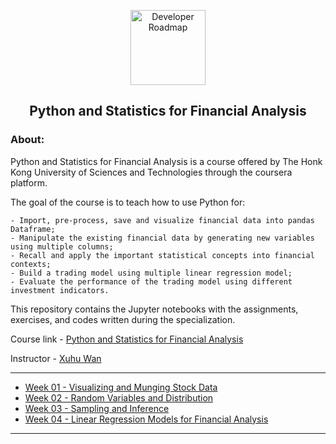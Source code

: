 <p align="center">
  <a href="https://github.com/marcoshsq/PythonFinancialAnalysis">
    <img src="https://user-images.githubusercontent.com/64812097/172560223-65ef7999-204f-455c-b4a3-069afdb83c6f.png" alt="Developer Roadmap" width="120" height="120">
  </a>
</p>
<h2 align="center">Python and Statistics for Financial Analysis</h2>

<h3>About:</h3>

Python and Statistics for Financial Analysis is a course offered by The Honk Kong University of Sciences and Technologies through the coursera platform.

The goal of the course is to teach how to use Python for:

    - Import, pre-process, save and visualize financial data into pandas Dataframe;
    - Manipulate the existing financial data by generating new variables using multiple columns;
    - Recall and apply the important statistical concepts into financial contexts;
    - Build a trading model using multiple linear regression model;
    - Evaluate the performance of the trading model using different investment indicators.
    
This repository contains the Jupyter notebooks with the assignments, exercises, and codes written during the specialization.

Course link - [Python and Statistics for Financial Analysis](https://www.coursera.org/learn/python-statistics-financial-analysis?)

Instructor - [Xuhu Wan](https://www.coursera.org/instructor/xuhuwan)

---

- [Week 01 - Visualizing and Munging Stock Data]()
- [Week 02 - Random Variables and Distribution]()
- [Week 03 - Sampling and Inference]()
- [Week 04 - Linear Regression Models for Financial Analysis]()

---
